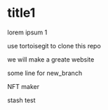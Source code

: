 # title1

lorem ipsum 1

use tortoisegit to clone this repo

we will make a greate website

some line for new_branch

NFT maker

stash test
